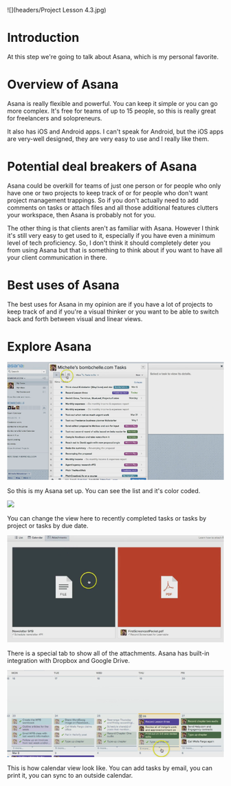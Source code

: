 ![](headers/Project Lesson 4.3.jpg)
# Introduction

At this step we're going to talk about Asana, which is my personal favorite.

# Overview of Asana

Asana is really flexible and powerful. You can keep it simple or you can go more complex. It's free for teams of up to 15 people, so this is really great for freelancers and solopreneurs.

It also has iOS and Android apps. I can't speak for Android, but the iOS apps are very-well designed, they are very easy to use and I really like them.

# Potential deal breakers of Asana

Asana could be overkill for teams of just one person or for people who only have one or two projects to keep track of or for people who don't want project management trappings. So if you don't actually need to add comments on tasks or attach files and all those additional features clutters your workspace, then Asana is probably not for you.

The other thing is that clients aren't as familiar with Asana. However I think it's still very easy to get used to it, especially if you have even a minimum level of tech proficiency. So, I don't think it should completely deter you from using Asana but that is something to think about if you want to have all your client communication in there.

# Best uses of Asana

The best uses for Asana in my opinion are if you have a lot of projects to keep track of and if you're a visual thinker or you want to be able to switch back and forth between visual and linear views.

# Explore Asana

![](img/4-3_list.png)

So this is my Asana set up. You can see the list and it's color coded.

![](img/4-3_view.png)

You can change the view here to recently completed tasks or tasks by project or tasks by due date.

![](img/4-3_attachments.png)

There is a special tab to show all of the attachments. Asana has built-in integration with Dropbox and Google Drive.

![](img/4-3_calendar.png)

This is how calendar view look like. You can add tasks by email, you can print it, you can sync to an outside calendar.